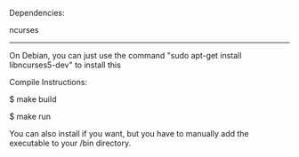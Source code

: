 Dependencies:

ncurses

_______________________________________________________________________________________________

On Debian, you can just use the command "sudo apt-get install libncurses5-dev" to install this

Compile Instructions:

$ make build

$ make run

You can also install if you want, but you have to manually add the executable to your /bin directory.